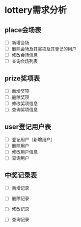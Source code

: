 # lottery需求分析

## place会场表

- [ ] 新增会场
- [ ] 删除会场及其奖项及其登记的用户
- [ ] 修改会场信息
- [ ] 查询会场列表

## prize奖项表

- [ ] 新增奖项
- [ ] 删除奖项
- [ ] 修改奖项信息
- [ ] 查询奖项信息

## user登记用户表

- [ ] 登记用户（新增用户）
- [ ] 删除用户
- [ ] 修改用户信息
- [ ] 查询用户

## 中奖记录表

- [ ] 新增记录
- [ ] 删除记录
- [ ] 修改记录
- [ ] 查询记录

